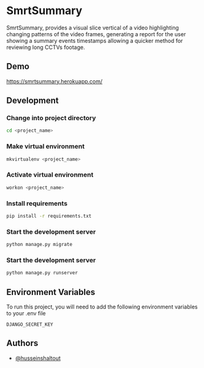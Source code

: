 
# SmrtSummary

SmrtSummary, provides a visual slice vertical of a video highlighting changing patterns of the video frames, generating a report for the user showing a summary events timestamps allowing a quicker method for reviewing long CCTVs footage. 
## Demo

https://smrtsummary.herokuapp.com/


## Development

### Change into project directory
```bash
cd <project_name>
```
### Make virtual environment
```bash
mkvirtualenv <project_name>
```
### Activate virtual environment
```bash
workon <project_name>
```
### Install requirements
```bash
pip install -r requirements.txt
```
### Start the development server
```bash
python manage.py migrate
```

### Start the development server
```bash
python manage.py runserver
```


## Environment Variables

To run this project, you will need to add the following environment variables to your .env file

`DJANGO_SECRET_KEY`



## Authors

- [@husseinshaltout](https://www.github.com/husseinshaltout)

